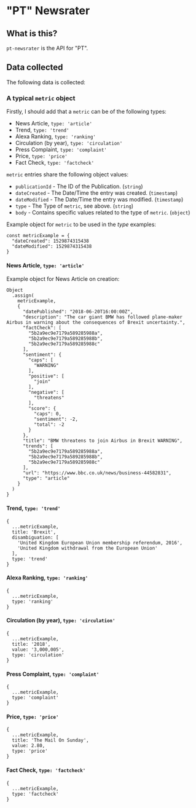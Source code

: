 # "PT" Newsrater

## What is this?
`pt-newsrater` is the API for "PT".

## Data collected
The following data is collected:

### A typical `metric` object
Firstly, I should add that a `metric` can be of the following types:
* News Article, `type: 'article'`
* Trend, `type: 'trend'`
* Alexa Ranking, `type: 'ranking'`
* Circulation (by year), `type: 'circulation'`
* Press Complaint, `type: 'complaint'`
* Price, `type: 'price'`
* Fact Check, `type: 'factcheck'`

`metric` entries share the following object values:
* `publicationId` - The ID of the Publication. (`string`)
* `dateCreated` - The Date/Time the entry was created. (`timestamp`)
* `dateModified` - The Date/Time the entry was modified. (`timestamp`)
* `type` - The Type of `metric`, see above. (`string`)
* `body` - Contains specific values related to the type of `metric`. (`object`)

Example object for `metric` to be used in the _type_ examples:
```
const metricExample = {
  "dateCreated": 1529874315438
  "dateModified": 1529874315438
}
```

#### News Article, `type: 'article'`

Example object for News Article on creation:
```
Object
  .assign(
    metricExample,
    {
      "datePublished": "2018-06-20T16:00:00Z",
      "description": "The car giant BMW has followed plane-maker Airbus in warning about the consequences of Brexit uncertainty.",
      "factCheck": [
        "5b2a9ec9e7179a589285988a",
        "5b2a9ec9e7179a589285988b",
        "5b2a9ec9e7179a589285988c"
      ],
      "sentiment": {
        "caps": [
          "WARNING"
        ],
        "positive": [
          "join"
        ],
        "negative": [
          "threatens"
        ],
        "score": {
          "caps": 0,
          "sentiment": -2,
          "total": -2
        }
      },
      "title": "BMW threatens to join Airbus in Brexit WARNING",
      "trends": [
        "5b2a9ec9e7179a589285988a",
        "5b2a9ec9e7179a589285988b",
        "5b2a9ec9e7179a589285988c"
      ],
      "url": "https://www.bbc.co.uk/news/business-44582831",
      "type": "article"
    }
  )
}
```

#### Trend, `type: 'trend'`
```
{
  ...metricExample,
  title: 'Brexit',
  disambiguation: [
    'United Kingdom European Union membership referendum, 2016',
    'United Kingdom withdrawal from the European Union'
  ],
  type: 'trend'
}
```

#### Alexa Ranking, `type: 'ranking'`
```
{
  ...metricExample,
  type: 'ranking'
}
```

#### Circulation (by year), `type: 'circulation'`
```
{
  ...metricExample,
  title: '2018',
  value: '3,000,005',
  type: 'circulation'
}
```

#### Press Complaint, `type: 'complaint'`
```
{
  ...metricExample,
  type: 'complaint'
}
```

#### Price, `type: 'price'`
```
{
  ...metricExample,
  title: 'The Mail On Sunday',
  value: 2.80,
  type: 'price'
}
```

#### Fact Check, `type: 'factcheck'`
```
{
  ...metricExample,
  type: 'factcheck'
}
```
